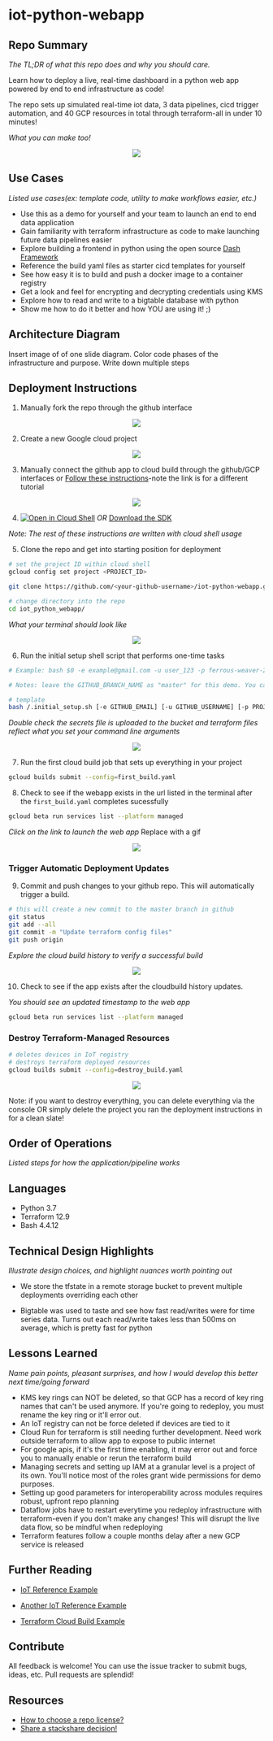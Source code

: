# iot-python-webapp

## Repo Summary

_The TL;DR of what this repo does and why you should care._

Learn how to deploy a live, real-time dashboard in a python web app powered by end to end infrastructure as code!

The repo sets up simulated real-time iot data, 3 data pipelines, cicd trigger automation, and 40 GCP resources in total through terraform-all in under 10 minutes!

_What you can make too!_

<p align="center">
  <img src="https://github.com/sungchun12/iot-python-webapp/blob/documentation/documentation/live-webapp-demo.gif">
</p>

## Use Cases

_Listed use cases(ex: template code, utility to make workflows easier, etc.)_

- Use this as a demo for yourself and your team to launch an end to end data application
- Gain familiarity with terraform infrastructure as code to make launching future data pipelines easier
- Explore building a frontend in python using the open source [Dash Framework](https://plot.ly/dash/)
- Reference the build yaml files as starter cicd templates for yourself
- See how easy it is to build and push a docker image to a container registry
- Get a look and feel for encrypting and decrypting credentials using KMS
- Explore how to read and write to a bigtable database with python
- Show me how to do it better and how YOU are using it! ;)

## Architecture Diagram

Insert image of of one slide diagram. Color code phases of the infrastructure and purpose.
Write down multiple steps

## Deployment Instructions

1. Manually fork the repo through the github interface

<p align="center">
  <img src="https://github.com/sungchun12/iot-python-webapp/blob/documentation/documentation/fork-git-repo.png">
</p>

2. Create a new Google cloud project

<p align="center">
  <img src="https://github.com/sungchun12/iot-python-webapp/blob/documentation/documentation/create-gcp-project.gif">
</p>

3. Manually connect the github app to cloud build through the github/GCP interfaces or [Follow these instructions](https://cloud.google.com/solutions/managing-infrastructure-as-code#directly_connecting_cloud_build_to_your_github_repository)-note the link is for a different tutorial

<p align="center">
  <img src="https://github.com/sungchun12/iot-python-webapp/blob/documentation/documentation/connect-cloudbuild-to-github.gif">
</p>

4. [![Open in Cloud Shell](http://gstatic.com/cloudssh/images/open-btn.png)](https://console.cloud.google.com/cloudshell/editor) _OR_ [Download the SDK](https://cloud.google.com/sdk/docs/quickstarts)

_Note: The rest of these instructions are written with cloud shell usage_

5. Clone the repo and get into starting position for deployment

```bash
# set the project ID within cloud shell
gcloud config set project <PROJECT_ID>

git clone https://github.com/<your-github-username>/iot-python-webapp.git

# change directory into the repo
cd iot_python_webapp/
```

_What your terminal should look like_

<p align="center">
  <img src="https://github.com/sungchun12/iot-python-webapp/blob/documentation/documentation/verify-git-clone.png">
</p>

6. Run the initial setup shell script that performs one-time tasks

```bash
# Example: bash $0 -e example@gmail.com -u user_123 -p ferrous-weaver-256122 -s demo-service-account -g gcp_signup_name_3 -b master

# Notes: leave the GITHUB_BRANCH_NAME as "master" for this demo. You can find the GCP_USERNAME for your project in the cloud shell terminal before the "@" "realsww123@cloudshell"

# template
bash /.initial_setup.sh [-e GITHUB_EMAIL] [-u GITHUB_USERNAME] [-p PROJECT_ID] [-s SERVICE_ACCOUNT_NAME] [-g GCP_USERNAME] [-b GITHUB_BRANCH_NAME]
```

_Double check the secrets file is uploaded to the bucket and terraform files reflect what you set your command line arguments_

<p align="center">
  <img src="https://github.com/sungchun12/iot-python-webapp/blob/documentation/documentation/verify-initial-setup.png">
</p>

7. Run the first cloud build job that sets up everything in your project

```bash
gcloud builds submit --config=first_build.yaml
```

8. Check to see if the webapp exists in the url listed in the terminal after the `first_build.yaml` completes sucessfully

```bash
gcloud beta run services list --platform managed
```

_Click on the link to launch the web app_
Replace with a gif

<p align="center">
  <img src="https://github.com/sungchun12/iot-python-webapp/blob/documentation/documentation/first-build-success.png">
</p>

### Trigger Automatic Deployment Updates

9. Commit and push changes to your github repo. This will automatically trigger a build.

```bash
# this will create a new commit to the master branch in github
git status
git add --all
git commit -m "Update terraform config files"
git push origin
```

_Explore the cloud build history to verify a successful build_

<p align="center">
  <img src="https://github.com/sungchun12/iot-python-webapp/blob/documentation/documentation/trigger-build-example.gif">
</p>

10. Check to see if the app exists after the cloudbuild history updates.

_You should see an updated timestamp to the web app_

```bash
gcloud beta run services list --platform managed
```

### Destroy Terraform-Managed Resources

```bash
# deletes devices in IoT registry
# destroys terraform deployed resources
gcloud builds submit --config=destroy_build.yaml
```

<p align="center">
  <img src="https://github.com/sungchun12/iot-python-webapp/blob/documentation/documentation/destroy-build-example.gif">
</p>

Note: if you want to destroy everything, you can delete everything via the console OR simply delete the project you ran the deployment instructions in for a clean slate!

## Order of Operations

_Listed steps for how the application/pipeline works_

## Languages

- Python 3.7
- Terraform 12.9
- Bash 4.4.12

## Technical Design Highlights

_Illustrate design choices, and highlight nuances worth pointing out_

- We store the tfstate in a remote storage bucket to prevent multiple deployments overriding each other

- Bigtable was used to taste and see how fast read/writes were for time series data. Turns out each read/write takes less than 500ms on average, which is pretty fast for python

## Lessons Learned

_Name pain points, pleasant surprises, and how I would develop this better next time/going forward_

- KMS key rings can NOT be deleted, so that GCP has a record of key ring names that can't be used anymore. If you're going to redeploy, you must rename the key ring or it'll error out.
- An IoT registry can not be force deleted if devices are tied to it
- Cloud Run for terraform is still needing further development. Need work outside terraform to allow app to expose to public internet
- For google apis, if it's the first time enabling, it may error out and force you to manually enable or rerun the terraform build
- Managing secrets and setting up IAM at a granular level is a project of its own. You'll notice most of the roles grant wide permissions for demo purposes.
- Setting up good parameters for interoperability across modules requires robust, upfront repo planning
- Dataflow jobs have to restart everytime you redeploy infrastructure with terraform-even if you don't make any changes! This will disrupt the live data flow, so be mindful when redeploying
- Terraform features follow a couple months delay after a new GCP service is released

## Further Reading

- [IoT Reference Example](https://github.com/GoogleCloudPlatform/professional-services/tree/master/examples/iot-nirvana)

- [Another IoT Reference Example](https://cloud.google.com/solutions/designing-connected-vehicle-platform)

- [Terraform Cloud Build Example](https://github.com/GoogleCloudPlatform/solutions-terraform-cloudbuild-gitops)

## Contribute

All feedback is welcome! You can use the issue tracker to submit bugs, ideas, etc. Pull requests are splendid!

## Resources

- [How to choose a repo license?](https://choosealicense.com/)
- [Share a stackshare decision!](https://stackshare.io/sungchun12/my-stack)
